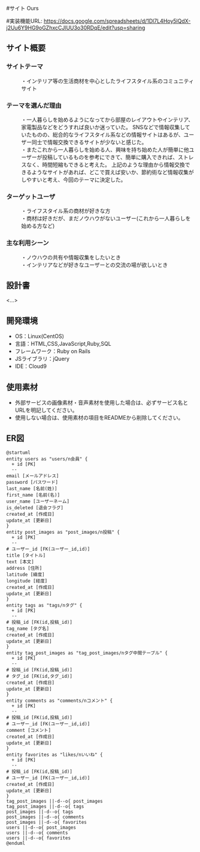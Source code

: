 #サイト
Ours

#実装機能URL:
https://docs.google.com/spreadsheets/d/1Dl7L4Hoy5lQdX-j2Uu6Y9HG9oGZhxcCJlUU3o30RDqE/edit?usp=sharing

## サイト概要
### サイトテーマ
<dd>・インテリア等の生活商材を中心としたライフスタイル系のコミュニティサイト</dd>

### テーマを選んだ理由
<dl>
<dd>・一人暮らしを始めるようになってから部屋のレイアウトやインテリア、家電製品などをどうすれば良いか迷っていた。
 SNSなどで情報収集していたものの、総合的なライフスタイル系などの情報サイトはあるが、ユーザー同士で情報交換できるサイトが少ないと感じた。</dd>
<dd>・またこれから一人暮らしを始める人、興味を持ち始めた人が簡単に他ユーザーが投稿しているものを参考にできて、簡単に購入できれば、ストレスなく、時間短縮もできると考えた。
上記のような理由から情報交換できるようなサイトがあれば、どこで買えば安いか、節約術など情報収集がしやすいと考え、今回のテーマに決定した。</dd>
</dl>

### ターゲットユーザ
<dl>
<dd>・ライフスタイル系の商材が好きな方</dd>
<dd>・商材は好きだが、まだノウハウがないユーザー(これから一人暮らしを始める方など)</dd>
</dl>

### 主な利用シーン
<dl>
<dd>・ノウハウの共有や情報収集をしたいとき</dd>
<dd>・インテリアなどが好きなユーザーとの交流の場が欲しいとき</dd>
</dl>

## 設計書
<...>

## 開発環境
- OS：Linux(CentOS)
- 言語：HTML,CSS,JavaScript,Ruby,SQL
- フレームワーク：Ruby on Rails
- JSライブラリ：jQuery
- IDE：Cloud9

## 使用素材
- 外部サービスの画像素材・音声素材を使用した場合は、必ずサービス名とURLを明記してください。
- 使用しない場合は、使用素材の項目をREADMEから削除してください。

## ER図
```puml
@startuml
entity users as "users/n会員" {
  + id [PK]
  --
email [メールアドレス]
password [パスワード]
last_name [名前(姓)]
first_name [名前(名)]
user_name [ユーザーネーム]
is_deleted [退会フラグ]
created_at [作成日]
update_at [更新日]
}
entity post_images as "post_images/n投稿" {
  + id [PK]
  --
# ユーザー_id [FK(ユーザー_id,id)]
title [タイトル]
text [本文]
address [住所]
latitude [緯度]
longitude [経度]
created_at [作成日]
update_at [更新日]
}
entity tags as "tags/nタグ" {
  + id [PK]
  --
# 投稿_id [FK(id,投稿_id)]
tag_name [タグ名]
created_at [作成日]
update_at [更新日]
}
entity tag_post_images as "tag_post_images/nタグ中間テーブル" {
  + id [PK]
  --
# 投稿_id [FK(id,投稿_id)]
# タグ_id [FK(id,タグ_id)]
created_at [作成日]
update_at [更新日]
}
entity comments as "comments/nコメント" {
  + id [PK]
  --
# 投稿_id [FK(id,投稿_id)]
# ユーザー_id [FK(ユーザー_id,id)]
comment [コメント]
created_at [作成日]
update_at [更新日]
}
entity favorites as "likes/nいいね" {
  + id [PK]
  --
# 投稿_id [FK(id,投稿_id)]
# ユーザー_id [FK(ユーザー_id,id)]
created_at [作成日]
update_at [更新日]
}
tag_post_images ||-d--o{ post_images
tag_post_images ||-d--o{ tags
post_images ||-d--o{ tags
post_images ||-d--o{ comments
post_images ||-d--o{ favorites
users ||-d--o{ post_images
users ||-d--o{ comments
users ||-d--o{ favorites
@enduml
```